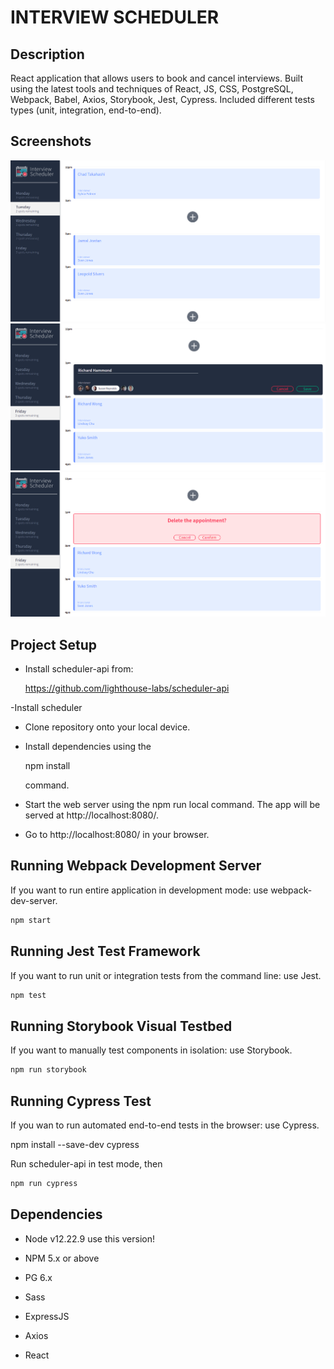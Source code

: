 INTERVIEW SCHEDULER
===================
## Description
React application that allows users to book and cancel interviews. 
Built using the latest tools and techniques of React, JS, CSS, PostgreSQL, Webpack, Babel, Axios, Storybook, Jest, Cypress. 
Included different tests types (unit, integration, end-to-end).

## Screenshots
!["Scheduler main page"](https://github.com/Vlad-Lab319/scheduler/blob/master/screenshots/scheduler_main.png)
!["Book interview form"](https://github.com/Vlad-Lab319/scheduler/blob/master/screenshots/scheduler_form.png)
!["Delete appointment confirmation"](https://github.com/Vlad-Lab319/scheduler/blob/master/screenshots/scheduler_delete.png)

## Project Setup
- Install scheduler-api from: 

  https://github.com/lighthouse-labs/scheduler-api

-Install scheduler
- Clone repository onto your local device.
- Install dependencies using the 

  npm install 

  command.
- Start the web server using the npm run local command. The app will be served at http://localhost:8080/.
- Go to http://localhost:8080/ in your browser.


## Running Webpack Development Server

If you want to run entire application in development mode: use webpack-dev-server.
```sh
npm start
```

## Running Jest Test Framework

If you want to run unit or integration tests from the command line: use Jest.
```sh
npm test
```

## Running Storybook Visual Testbed

If you want to manually test components in isolation: use Storybook.
```sh
npm run storybook
```

## Running Cypress Test 

If you wan to run automated end-to-end tests in the browser: use Cypress. 

npm install --save-dev cypress

Run scheduler-api in test mode, then 

```sh
npm run cypress
```

## Dependencies

- Node v12.22.9 use this version!

- NPM 5.x or above
- PG 6.x
- Sass
- ExpressJS
- Axios
- React
  